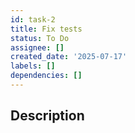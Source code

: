 ```yaml
---
id: task-2
title: Fix tests
status: To Do
assignee: []
created_date: '2025-07-17'
labels: []
dependencies: []
---
```


## Description
